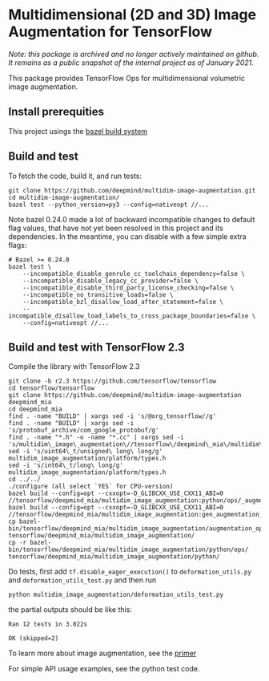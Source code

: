 # Multidimensional (2D and 3D) Image Augmentation for TensorFlow

_Note: this package is archived and no longer actively maintained on github. It
remains as a public snapshot of the internal project as of January 2021._

This package provides TensorFlow Ops for multidimensional volumetric image
augmentation.

## Install prerequities

This project usings the [bazel build
system](https://docs.bazel.build/versions/master/install.html)

## Build and test

To fetch the code, build it, and run tests:

```shell
git clone https://github.com/deepmind/multidim-image-augmentation.git
cd multidim-image-augmentation/
bazel test --python_version=py3 --config=nativeopt //...
```

Note bazel 0.24.0 made a lot of backward incompatible changes to default flag
values, that have not yet been resolved in this project and its dependencies.
In the meantime, you can disable with a few simple extra flags:

```shell
# Bazel >= 0.24.0
bazel test \
    --incompatible_disable_genrule_cc_toolchain_dependency=false \
    --incompatible_disable_legacy_cc_provider=false \
    --incompatible_disable_third_party_license_checking=false \
    --incompatible_no_transitive_loads=false \
    --incompatible_bzl_disallow_load_after_statement=false \
    --incompatible_disallow_load_labels_to_cross_package_boundaries=false \
    --config=nativeopt //...
```
## Build and test with TensorFlow 2.3

Compile the library with TensorFlow 2.3
```
git clone -b r2.3 https://github.com/tensorflow/tensorflow
cd tensorflow/tensorflow
git clone https://github.com/deepmind/multidim-image-augmentation deepmind_mia
cd deepmind_mia
find . -name "BUILD" | xargs sed -i 's/@org_tensorflow//g'
find . -name "BUILD" | xargs sed -i 's/protobuf_archive/com_google_protobuf/g'
find . -name "*.h" -o -name "*.cc" | xargs sed -i 's/multidim\_image\_augmentation\//tensorflow\/deepmind\_mia\/multidim\_image\_augmentation\//g'
sed -i 's/uint64\_t/unsigned\ long\ long/g' multidim_image_augmentation/platform/types.h
sed -i 's/int64\_t/long\ long/g' multidim_image_augmentation/platform/types.h
cd ../../
./configure (all select `YES` for CPU-version)
bazel build --config=opt --cxxopt=-D_GLIBCXX_USE_CXX11_ABI=0 //tensorflow/deepmind_mia/multidim_image_augmentation:python/ops/_augmentation_ops.so
bazel build --config=opt --cxxopt=-D_GLIBCXX_USE_CXX11_ABI=0 //tensorflow/deepmind_mia/multidim_image_augmentation:gen_augmentation_ops_py
cp bazel-bin/tensorflow/deepmind_mia/multidim_image_augmentation/augmentation_ops.py tensorflow/deepmind_mia/multidim_image_augmentation/
cp -r bazel-bin/tensorflow/deepmind_mia/multidim_image_augmentation/python/ops/ tensorflow/deepmind_mia/multidim_image_augmentation/python/
```
   
Do tests, first add `tf.disable_eager_execution()` to `deformation_utils.py` and `deformation_utils_test.py` and then run
```
python multidim_image_augmentation/deformation_utils_test.py
```
the partial outputs should be like this:
```
Ran 12 tests in 3.022s

OK (skipped=2)
```

To learn more about image augmentation, see the [primer](doc/index.md)

For simple API usage examples, see the python test code.

